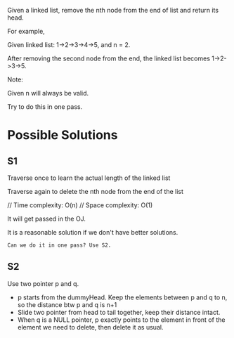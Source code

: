 Given a linked list, remove the nth node from the end of list and return its head.

For example,

   Given linked list: 1->2->3->4->5, and n = 2.

   After removing the second node from the end, the linked list becomes 1->2->3->5.

Note:

Given n will always be valid.

Try to do this in one pass.

# Possible Solutions

## S1

Traverse once to learn the actual length of the linked list

Traverse again to delete the nth node from the end of the list

// Time complexity: O(n)
// Space complexity: O(1)

It will get passed in the OJ.

It is a reasonable solution if we don't have better solutions.


	Can we do it in one pass? Use S2.

## S2

Use two pointer p and q.

+ p starts from the dummyHead. Keep the elements between p and q to n, so the distance btw p and q is n+1
+ Slide two pointer from head to tail together, keep their distance intact.
+ When q is a NULL pointer, p exactly points to the element in front of the element we need to delete, then delete it as usual.

